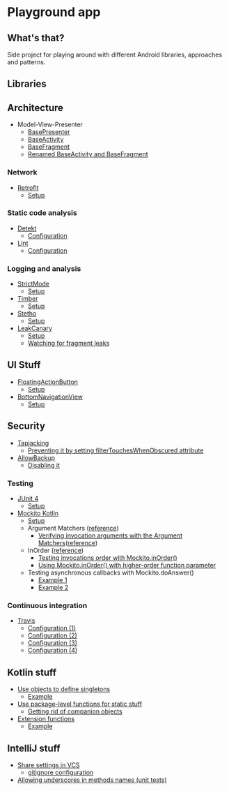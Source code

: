 # Playground app

## What's that?

Side project for playing around with different Android libraries, approaches and patterns.

## Libraries

## Architecture
* Model-View-Presenter
    * [BasePresenter](https://github.com/jahudzik/playground-app/commit/9e19f351c60843ef017eccf85fb436ce2714d0ec)
    * [BaseActivity](https://github.com/jahudzik/playground-app/commit/460df953704898aee4d42b41b178330ee6a022ea)
    * [BaseFragment](https://github.com/jahudzik/playground-app/commit/5a6b8bcc42b6107f9034182baa1f8891a9f38922)
    * [Renamed BaseActivity and BaseFragment](https://github.com/jahudzik/playground-app/commit/a6fdff8a72efa32a69a61e332e4f377422a3f9e0)

### Network

* [Retrofit](http://square.github.io/retrofit/)
    * [Setup](https://github.com/jahudzik/playground-app/commit/9fab27130c0beda4ae7f6fbc639b718fc965a602)

### Static code analysis

* [Detekt](https://github.com/arturbosch/detekt)
    * [Configuration](https://github.com/jahudzik/playground-app/commit/04ba665d3e46667f92e50296ee62e456410f011c)
* [Lint](https://developer.android.com/studio/write/lint.html)
    * [Configuration](https://github.com/jahudzik/playground-app/commit/c677e2cc06d0bc2ceb5b311bb04cea5e257c8299)

### Logging and analysis

* [StrictMode](https://developer.android.com/reference/android/os/StrictMode.html)
    * [Setup](https://github.com/jahudzik/playground-app/commit/53d79cc6e12ea6a1bbcf65022915b1416e11bf68)
* [Timber](https://github.com/JakeWharton/timber)
    * [Setup](https://github.com/jahudzik/playground-app/commit/1235934fc8dc6d5218af83c120405c1cc8dafb42)
* [Stetho](http://facebook.github.io/stetho/)
    * [Setup](https://github.com/jahudzik/playground-app/commit/aa166640670e80b8937cef9512c7ed25e197e130)
* [LeakCanary](https://github.com/square/leakcanary)
     * [Setup](https://github.com/jahudzik/playground-app/commit/85480900bc857023627a91a305e5a14a3dc1bf12)
     * [Watching for fragment leaks](https://github.com/jahudzik/playground-app/commit/38d7d45242d15cfad3855996886794753907f0ef)

## UI Stuff

* [FloatingActionButton](https://developer.android.com/reference/android/support/design/widget/FloatingActionButton.html)
    * [Setup](https://github.com/jahudzik/playground-app/commit/1135142571efdc2edb672124894f877557bc5ac6)
* [BottomNavigationView](https://developer.android.com/reference/android/support/design/widget/BottomNavigationView.html)
    * [Setup](https://github.com/jahudzik/playground-app/commit/484c22b1d450b53170622aa58d34664564ee627e)

## Security

* [Tapjacking](https://blog.devknox.io/tapjacking-android-prevent/)
    * [Preventing it by setting filterTouchesWhenObscured attribute](https://github.com/jahudzik/playground-app/commit/cd5bfb43369044311bb222357f400c45875e9e22)
* [AllowBackup](https://blog.devknox.io/what-is-android-allowbackup-how-it-affects-your-app/)
    * [Disabling it](https://github.com/jahudzik/playground-app/commit/8a4fb57c910981c325d42e8a24231e70abec1ca2)

### Testing 

* [JUnit 4](http://junit.org/junit4)
    * [Setup](https://github.com/jahudzik/playground-app/commit/2ae79209f13a80ccb9ad02b0a8e71e0339d83cc3)
* [Mockito Kotlin](https://github.com/nhaarman/mockito-kotlin)
    * [Setup](https://github.com/jahudzik/playground-app/commit/2ae79209f13a80ccb9ad02b0a8e71e0339d83cc3)
    * Argument Matchers ([reference](https://github.com/nhaarman/mockito-kotlin/wiki/Mocking-and-verifying#argument-matchers))
        * [Verifying invocation arguments with the Argument Matchers](https://github.com/jahudzik/playground-app/commit/84ac249a362450233ad686be94697e95335940de#diff-658aa0166cdde11c0d58825acdbb55e4)([reference](https://github.com/nhaarman/mockito-kotlin/wiki/Mocking-and-verifying#argument-matchers))
    * InOrder ([reference](https://github.com/nhaarman/mockito-kotlin/wiki/Mocking-and-verifying#inorder))
        * [Testing invocations order with Mockito.inOrder()](https://github.com/jahudzik/playground-app/commit/b76d8d22a47665540242ae0d63a601173ddf81ed)
        * [Using Mockito.inOrder() with higher-order function parameter](https://github.com/jahudzik/playground-app/commit/7a2c55efbd485d233fc171f8c3aca87278ecbe91)
    * Testing asynchronous callbacks with Mockito.doAnswer()
        * [Example 1](https://github.com/jahudzik/playground-app/commit/a6f1b28ce48273f228319a6ce7ae048f5ed1158a)
        * [Example 2](https://github.com/jahudzik/playground-app/commit/94114633db2432b2ad2e4b8db1a919b8a585474a#diff-3ffc222822565a8f64d7a4f732a977e5)

### Continuous integration
 
* [Travis](https://travis-ci.org/)
    * [Configuration (1)](https://github.com/jahudzik/playground-app/commit/6427b738ee8ab3c379be6d0e96b3f6f332906c11)
    * [Configuration (2)](https://github.com/jahudzik/playground-app/commit/30016905e0f613d652efe96119d3cda54cd904ec)
    * [Configuration (3)](https://github.com/jahudzik/playground-app/commit/ec40fb9959ca6bdc02da10b0d524a4334e257335)
    * [Configuration (4)](https://github.com/jahudzik/playground-app/commit/c418f26c6f480ef4a302a6b8a82ba3ccfd72d150)

## Kotlin stuff

* [Use objects to define singletons](https://kotlinlang.org/docs/reference/object-declarations.html#object-declarations)
    * [Example](https://github.com/jahudzik/playground-app/commit/c37c31936115a0837badbbc2a8e20e62a9b8c2ea)
* [Use package-level functions for static stuff](https://kotlinlang.org/docs/reference/classes.html#companion-objects)
    * [Getting rid of companion objects](https://github.com/jahudzik/playground-app/commit/afcc74664ce97a8984b7ae867fdc211f39451144)
* [Extension functions](https://kotlinlang.org/docs/reference/extensions.html)
    * [Example](https://github.com/jahudzik/playground-app/commit/afa7155085c08844e5618282d1326283c24cc398)

## IntelliJ stuff

* [Share settings in VCS](https://tips.seebrock3r.me/share-settings-with-the-team-a-year-later-e28c24fc07aa#.lr4d1itga)
    * [gitignore configuration](https://github.com/jahudzik/playground-app/commit/31c69d569e3d8d198fb29896faac446859d5b44d#diff-a084b794bc0759e7a6b77810e01874f2)
* [Allowing underscores in methods names (unit tests)](https://github.com/jahudzik/playground-app/commit/a0dba3aeac1aee3c599d8e0ae6aba9699cb9a866)

